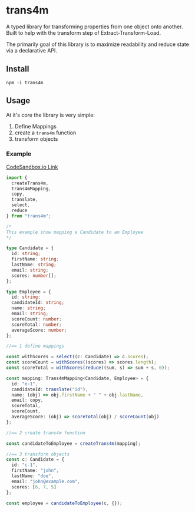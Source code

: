 # trans4m

A typed library for transforming properties from one object onto another.  Built to help with the transform step of Extract-Transform-Load.

The primarily goal of this library is to maximize readability and reduce state via a declarative API.

## Install

`npm -i trans4m`

## Usage

At it's core the library is very simple:

1. Define Mappings
2. create a `trans4m` function
3. transform objects

### Example 

[CodeSandbox.io Link](https://codesandbox.io/s/trans4m-demo-0odhx)

```ts
import {
  createTrans4m,
  Trans4mMapping,
  copy,
  translate,
  select,
  reduce
} from "trans4m";

/*
This example show mapping a Candidate to an Employee
*/

type Candidate = {
  id: string;
  firstName: string;
  lastName: string;
  email: string;
  scores: number[];
};

type Employee = {
  id: string;
  candidateId: string;
  name: string;
  email: string;
  scoreCount: number;
  scoreTotal: number;
  averageScore: number;
};

//== 1 define mappings

const withScores = select((c: Candidate) => c.scores);
const scoreCount = withScores((scores) => scores.length);
const scoreTotal = withScores(reduce((sum, s) => sum + s, 0));

const mapping: Trans4mMapping<Candidate, Employee> = {
  id: "e-1",
  candidateId: translate("id"),
  name: (obj) => obj.firstName + " " + obj.lastName,
  email: copy,
  scoreTotal,
  scoreCount,
  averageScore: (obj) => scoreTotal(obj) / scoreCount(obj)
};

//== 2 create trans4m function

const candidateToEmployee = createTrans4m(mapping);

//== 3 transform objects
const c: Candidate = {
  id: "c-1",
  firstName: "john",
  lastName: "doe",
  email: "john@example.com",
  scores: [6, 7, 5]
};

const employee = candidateToEmployee(c, {});
```




